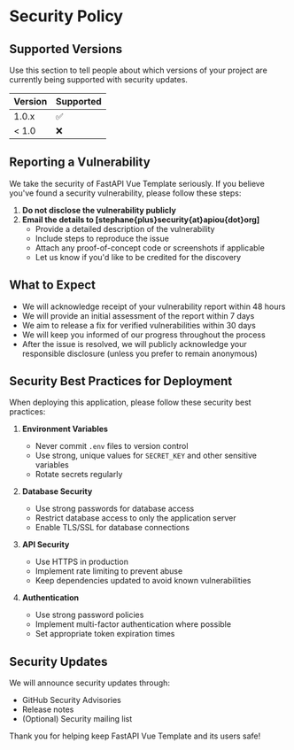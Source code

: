 # Security Policy

## Supported Versions

Use this section to tell people about which versions of your project are currently being supported with security updates.

| Version | Supported          |
| ------- | ------------------ |
| 1.0.x   | :white_check_mark: |
| < 1.0   | :x:                |

## Reporting a Vulnerability

We take the security of FastAPI Vue Template seriously. If you believe you've found a security vulnerability, please follow these steps:

1. **Do not disclose the vulnerability publicly**
2. **Email the details to [stephane{plus}security{at}apiou{dot}org]**
   - Provide a detailed description of the vulnerability
   - Include steps to reproduce the issue
   - Attach any proof-of-concept code or screenshots if applicable
   - Let us know if you'd like to be credited for the discovery

## What to Expect

- We will acknowledge receipt of your vulnerability report within 48 hours
- We will provide an initial assessment of the report within 7 days
- We aim to release a fix for verified vulnerabilities within 30 days
- We will keep you informed of our progress throughout the process
- After the issue is resolved, we will publicly acknowledge your responsible disclosure (unless you prefer to remain anonymous)

## Security Best Practices for Deployment

When deploying this application, please follow these security best practices:

1. **Environment Variables**
   - Never commit `.env` files to version control
   - Use strong, unique values for `SECRET_KEY` and other sensitive variables
   - Rotate secrets regularly

2. **Database Security**
   - Use strong passwords for database access
   - Restrict database access to only the application server
   - Enable TLS/SSL for database connections

3. **API Security**
   - Use HTTPS in production
   - Implement rate limiting to prevent abuse
   - Keep dependencies updated to avoid known vulnerabilities

4. **Authentication**
   - Use strong password policies
   - Implement multi-factor authentication where possible
   - Set appropriate token expiration times

## Security Updates

We will announce security updates through:

- GitHub Security Advisories
- Release notes
- (Optional) Security mailing list

Thank you for helping keep FastAPI Vue Template and its users safe!
